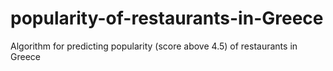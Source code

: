 # popularity-of-restaurants-in-Greece

Algorithm for predicting popularity (score above 4.5) of restaurants in Greece
